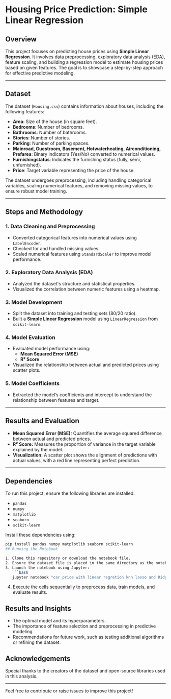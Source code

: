 # Housing Price Prediction: Simple Linear Regression

## Overview

This project focuses on predicting house prices using **Simple Linear Regression**. It involves data preprocessing, exploratory data analysis (EDA), feature scaling, and building a regression model to estimate housing prices based on given features. The goal is to showcase a step-by-step approach for effective predictive modeling.

---

## Dataset

The dataset (`Housing.csv`) contains information about houses, including the following features:

- **Area**: Size of the house (in square feet).
- **Bedrooms**: Number of bedrooms.
- **Bathrooms**: Number of bathrooms.
- **Stories**: Number of stories.
- **Parking**: Number of parking spaces.
- **Mainroad, Guestroom, Basement, Hotwaterheating, Airconditioning, Prefarea**: Binary indicators (Yes/No) converted to numerical values.
- **Furnishingstatus**: Indicates the furnishing status (fully, semi, unfurnished).
- **Price**: Target variable representing the price of the house.

The dataset undergoes preprocessing, including handling categorical variables, scaling numerical features, and removing missing values, to ensure robust model training.

---

## Steps and Methodology

### 1. **Data Cleaning and Preprocessing**
- Converted categorical features into numerical values using `LabelEncoder`.
- Checked for and handled missing values.
- Scaled numerical features using `StandardScaler` to improve model performance.

### 2. **Exploratory Data Analysis (EDA)**
- Analyzed the dataset's structure and statistical properties.
- Visualized the correlation between numeric features using a heatmap.

### 3. **Model Development**
- Split the dataset into training and testing sets (80/20 ratio).
- Built a **Simple Linear Regression** model using `LinearRegression` from `scikit-learn`.

### 4. **Model Evaluation**
- Evaluated model performance using:
  - **Mean Squared Error (MSE)**
  - **R² Score**
- Visualized the relationship between actual and predicted prices using scatter plots.

### 5. **Model Coefficients**
- Extracted the model’s coefficients and intercept to understand the relationship between features and target.

---

## Results and Evaluation

- **Mean Squared Error (MSE):** Quantifies the average squared difference between actual and predicted prices.
- **R² Score:** Measures the proportion of variance in the target variable explained by the model.
- **Visualization:** A scatter plot shows the alignment of predictions with actual values, with a red line representing perfect prediction.

---

## Dependencies

To run this project, ensure the following libraries are installed:

- `pandas`
- `numpy`
- `matplotlib`
- `seaborn`
- `scikit-learn`

Install these dependencies using:
```bash
pip install pandas numpy matplotlib seaborn scikit-learn
## Running the Notebook

1. Clone this repository or download the notebook file.
2. Ensure the dataset file is placed in the same directory as the notebook.
3. Launch the notebook using Jupyter:
   ```bash
   jupyter notebook "car price with linear regretion knn lasso and Ridge.ipynb"
   ```
4. Execute the cells sequentially to preprocess data, train models, and evaluate results.

## Results and Insights

- The optimal model and its hyperparameters.
- The importance of feature selection and preprocessing in predictive modeling.
- Recommendations for future work, such as testing additional algorithms or refining the dataset.

## Acknowledgements

Special thanks to the creators of the dataset and open-source libraries used in this analysis.

---

Feel free to contribute or raise issues to improve this project!